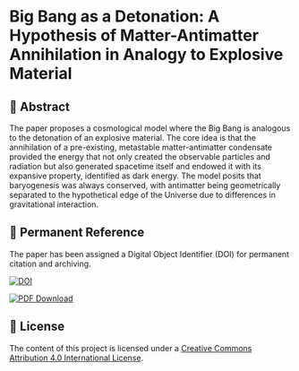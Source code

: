 # Big Bang as a Detonation: A Hypothesis of Matter-Antimatter Annihilation in Analogy to Explosive Material

## 📄 Abstract

The paper proposes a cosmological model where the Big Bang is analogous to the detonation of an explosive material. The core idea is that the annihilation of a pre-existing, metastable matter-antimatter condensate provided the energy that not only created the observable particles and radiation but also generated spacetime itself and endowed it with its expansive property, identified as dark energy. The model posits that baryogenesis was always conserved, with antimatter being geometrically separated to the hypothetical edge of the Universe due to differences in gravitational interaction.

## 🔗 Permanent Reference

The paper has been assigned a Digital Object Identifier (DOI) for permanent citation and archiving.

[![DOI](https://zenodo.org/badge/DOI/10.5281/zenodo.16929784.svg)](https://doi.org/10.5281/zenodo.16929784)

[![PDF Download](https://img.shields.io/badge/PDF-Download-1f425f.svg)](https://github.com/ArkOkupski-WAT/Big-Bang-as-a-Detonation-Explosive-Material/raw/main/Big_Bang_as_a_Detonation_EM.pdf)


## 📜 License

The content of this project is licensed under a [Creative Commons Attribution 4.0 International License](http://creativecommons.org/licenses/by/4.0/).

